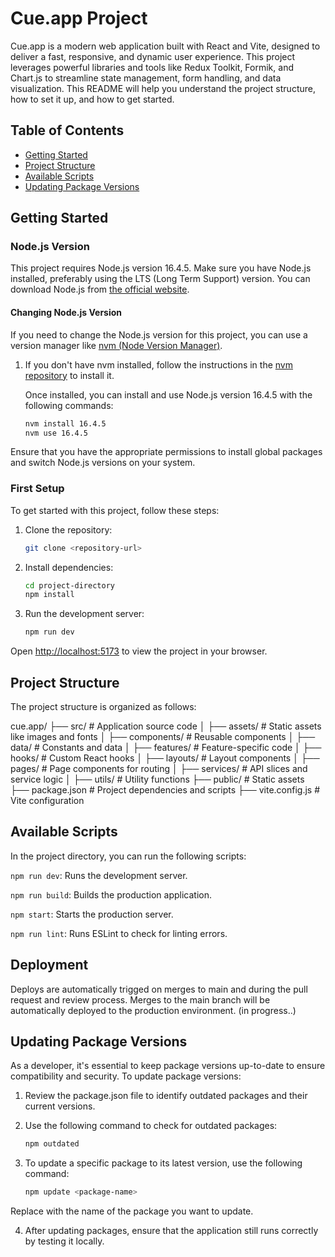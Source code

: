 # Cue.app Project

Cue.app is a modern web application built with React and Vite, designed to deliver a fast, responsive, and dynamic user experience. This project leverages powerful libraries and tools like Redux Toolkit, Formik, and Chart.js to streamline state management, form handling, and data visualization. This README will help you understand the project structure, how to set it up, and how to get started.
 
## Table of Contents

- [Getting Started](#getting-started)
- [Project Structure](#project-structure)
- [Available Scripts](#available-scripts)
- [Updating Package Versions](#updating-package-versions) 

## Getting Started

### Node.js Version

This project requires Node.js version 16.4.5. Make sure you have Node.js installed, preferably using the LTS (Long Term Support) version. You can download Node.js from [the official website](https://nodejs.org/).

#### Changing Node.js Version

If you need to change the Node.js version for this project, you can use a version manager like [nvm (Node Version Manager)](https://github.com/nvm-sh/nvm).

1. If you don't have nvm installed, follow the instructions in the [nvm repository](https://github.com/nvm-sh/nvm#install--update-script) to install it.

   Once installed, you can install and use Node.js version 16.4.5 with the following commands:

   ```bash
   nvm install 16.4.5
   nvm use 16.4.5

Ensure that you have the appropriate permissions to install global packages and switch Node.js versions on your system.

### First Setup

To get started with this project, follow these steps:

1. Clone the repository:

   ```bash
   git clone <repository-url>

2. Install dependencies:

   ```bash
   cd project-directory
   npm install

3. Run the development server:

   ```bash
   npm run dev

Open [http://localhost:5173](http://localhost:5173) to view the project in your browser.

###


## Project Structure

The project structure is organized as follows:

cue.app/
├── src/          # Application source code
│   ├── assets/   # Static assets like images and fonts
│   ├── components/ # Reusable components
│   ├── data/     # Constants and data
│   ├── features/ # Feature-specific code
│   ├── hooks/    # Custom React hooks
│   ├── layouts/  # Layout components
│   ├── pages/    # Page components for routing
│   ├── services/ # API slices and service logic
│   ├── utils/    # Utility functions
├── public/       # Static assets
├── package.json  # Project dependencies and scripts
├── vite.config.js # Vite configuration

## Available Scripts

In the project directory, you can run the following scripts:

`npm run dev`: Runs the development server.

`npm run build`: Builds the production application.

`npm start`: Starts the production server. 

`npm run lint`: Runs ESLint to check for linting errors. 

## Deployment

Deploys are automatically trigged on merges to main and during the pull request and review process. Merges to the main branch will be automatically deployed to the production environment. (in progress..)

## Updating Package Versions

As a developer, it's essential to keep package versions up-to-date to ensure compatibility and security. To update package versions:

1. Review the package.json file to identify outdated packages and their current versions.

2. Use the following command to check for outdated packages:

   ```bash
   npm outdated

3. To update a specific package to its latest version, use the following command:

   ```bash
   npm update <package-name>

Replace <package-name> with the name of the package you want to update.

4. After updating packages, ensure that the application still runs correctly by testing it locally.
